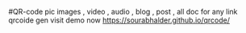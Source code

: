 #QR-code pic
images , video , audio , blog , post , all doc  for any link qrcoide gen
visit demo now
https://sourabhalder.github.io/qrcode/
